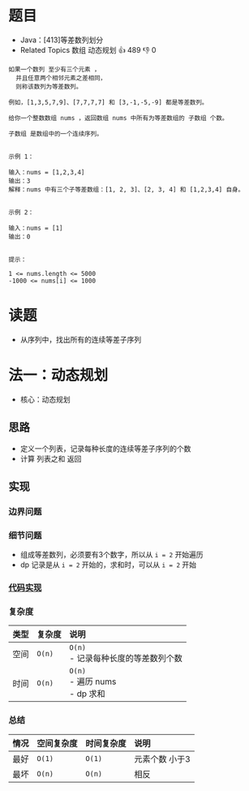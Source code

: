 # 题目

- Java：[413]等差数列划分
- Related Topics 数组 动态规划 👍 489 👎 0

```text
如果一个数列 至少有三个元素 ，
  并且任意两个相邻元素之差相同，
  则称该数列为等差数列。 

例如，[1,3,5,7,9]、[7,7,7,7] 和 [3,-1,-5,-9] 都是等差数列。 

给你一个整数数组 nums ，返回数组 nums 中所有为等差数组的 子数组 个数。 

子数组 是数组中的一个连续序列。 


示例 1： 

输入：nums = [1,2,3,4]
输出：3
解释：nums 中有三个子等差数组：[1, 2, 3]、[2, 3, 4] 和 [1,2,3,4] 自身。


示例 2： 

输入：nums = [1]
输出：0


提示： 

1 <= nums.length <= 5000 
-1000 <= nums[i] <= 1000 
```

# 读题

- 从序列中，找出所有的连续等差子序列

# 法一：动态规划

- 核心：动态规划

## 思路

- 定义一个列表，记录每种长度的连续等差子序列的个数
- 计算 列表之和 返回

## 实现

### 边界问题

### 细节问题

- 组成等差数列，必须要有3个数字，所以从 `i = 2` 开始遍历
- dp 记录是从 `i = 2` 开始的，求和时，可以从 `i = 2` 开始

### [代码实现](/src/main/java/leetcode/sub0413/Demo01.java)

### 复杂度

类型 | 复杂度 | 说明
:--- |:--- |:---
空间 | `O(n)` | `O(n)` </br> - 记录每种长度的等差数列个数
时间 | `O(n)` | `O(n)` </br> - 遍历 nums </br> - dp 求和

### 总结

情况 | 空间复杂度 | 时间复杂度 | 说明
:--- |:--- |:--- |:---
最好 | `O(1)` | `O(1)` | 元素个数 小于3
最坏 | `O(n)` | `O(n)` | 相反
